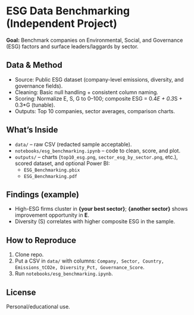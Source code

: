 
# ESG Data Benchmarking (Independent Project)

**Goal:** Benchmark companies on Environmental, Social, and Governance (ESG) factors and surface leaders/laggards by sector.

## Data & Method
- Source: Public ESG dataset (company-level emissions, diversity, and governance fields).
- Cleaning: Basic null handling + consistent column naming.
- Scoring: Normalize E, S, G to 0–100; composite ESG = 0.4*E + 0.3*S + 0.3*G (tunable).
- Outputs: Top 10 companies, sector averages, comparison charts.

## What’s Inside
- `data/` – raw CSV (redacted sample acceptable).
- `notebooks/esg_benchmarking.ipynb` – code to clean, score, and plot.
- `outputs/` – charts (`top10_esg.png`, `sector_esg_by_sector.png`, etc.), scored dataset, and optional Power BI:
  - `ESG_Benchmarking.pbix`
  - `ESG_Benchmarking.pdf`

## Findings (example)
- High-ESG firms cluster in **{your best sector}**; **{another sector}** shows improvement opportunity in **E**.
- Diversity (S) correlates with higher composite ESG in the sample.

## How to Reproduce
1. Clone repo.
2. Put a CSV in `data/` with columns: `Company, Sector, Country, Emissions_tCO2e, Diversity_Pct, Governance_Score`.
3. Run `notebooks/esg_benchmarking.ipynb`.

## License
Personal/educational use.
